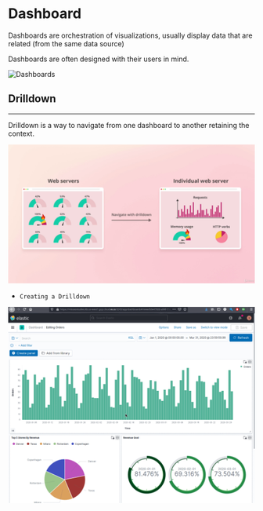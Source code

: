 # Dashboard

Dashboards are orchestration of visualizations, usually display data that are related (from the same data source)

Dashboards are often designed with their users in mind.

![Dashboards](./artifacts/04-CreatingDashboards.gif)

## Drilldown
---

Drilldown is a way to navigate from one dashboard to another retaining the context.

![Drilldown](./artifacts/04-Drilldowns.png)

- `Creating a Drilldown`

![Creating DrillDown](./artifacts/04-DrillDowns.gif)
